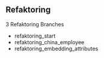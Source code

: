 ## Refaktoring

3 Refaktoring Branches

 * refaktoring_start
 * refaktoring_china_employee
 * refaktoring_embedding_attributes




